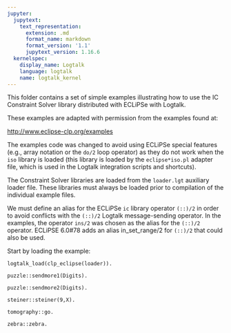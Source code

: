 ```yaml
---
jupyter:
  jupytext:
    text_representation:
      extension: .md
      format_name: markdown
      format_version: '1.1'
      jupytext_version: 1.16.6
  kernelspec:
    display_name: Logtalk
    language: logtalk
    name: logtalk_kernel
---
```


<!--
________________________________________________________________________

This file is part of Logtalk <https://logtalk.org/>  
SPDX-FileCopyrightText: 1998-2025 Paulo Moura <pmoura@logtalk.org>  
SPDX-License-Identifier: Apache-2.0

Licensed under the Apache License, Version 2.0 (the "License");
you may not use this file except in compliance with the License.
You may obtain a copy of the License at

    http://www.apache.org/licenses/LICENSE-2.0

Unless required by applicable law or agreed to in writing, software
distributed under the License is distributed on an "AS IS" BASIS,
WITHOUT WARRANTIES OR CONDITIONS OF ANY KIND, either express or implied.
See the License for the specific language governing permissions and
limitations under the License.
________________________________________________________________________
-->

This folder contains a set of simple examples illustrating how to use the IC 
Constraint Solver library distributed with ECLiPSe with Logtalk.

These examples are adapted with permission from the examples found at:

http://www.eclipse-clp.org/examples

The examples code was changed to avoid using ECLiPSe special features (e.g., 
array notation or the `do/2` loop operator) as they do not work when the `iso` 
library is loaded (this library is loaded by the `eclipse*iso.pl` adapter 
file, which is used in the Logtalk integration scripts and shortcuts).

The Constraint Solver libraries are loaded from the `loader.lgt` auxiliary 
loader file. These libraries must always be loaded prior to compilation of 
the individual example files.

We must define an alias for the ECLiPSe `ic` library operator `(::)/2` in order 
to avoid conflicts with the `(::)/2` Logtalk message-sending operator. In the 
examples, the operator `ins/2` was chosen as the alias for the `(::)/2` operator.
ECLiPSE 6.0#78 adds an alias in_set_range/2 for `(::)/2` that could also be used.

Start by loading the example:

```logtalk
logtalk_load(clp_eclipse(loader)).
```

```logtalk
puzzle::sendmore1(Digits).
```

<!--
Digits = [9, 5, 6, 7, 1, 0, 8, 2].
-->

```logtalk
puzzle::sendmore2(Digits).
```

<!--
Digits = [9, 5, 6, 7, 1, 0, 8, 2].
-->

```logtalk
steiner::steiner(9,X).
```

<!--
X = [[1, 2, 3], [1, 4, 5], [1, 6, 7], [1, 8, 9], [2, 4, 6], [2, 5, 8], [2, 7, 9], [3, 4, 9], [3, 5, 7], [3, 6, 8], [4, 7, 8], [5, 6, 9]] ;
X = [[1, 2, 3], [1, 4, 5], [1, 6, 7], [1, 8, 9], [2, 4, 6], [2, 5, 8], [2, 7, 9], [3, 4, 9], [3, 5, 7], [3, 6, 8], [4, 7, 8], [5, 6, 9]] ;
X = [[1, 2, 3], [1, 4, 5], [1, 6, 7], [1, 8, 9], [2, 4, 6], [2, 5, 8], [2, 7, 9], [3, 4, 9], [3, 5, 7], [3, 6, 8], [5, 6, 9], [4, 7, 8]] ;
(etc)
-->

```logtalk
tomography::go.
```

<!--
    0 0 7 1 6 3 4 5 2 7 0 0
 0                         
 0                         
 8      * * * * * * * *    
 2      *             *    
 6      *   * * * *   *    
 4      *   *     *   *    
 5      *   *   * *   *    
 3      *   *         *    
 7      *   * * * * * *    
 0                         
 0                         

true.
-->

```logtalk
zebra::zebra.
```

<!--
The japanese owns the zebra
The norwegian drinks water

true.
-->

